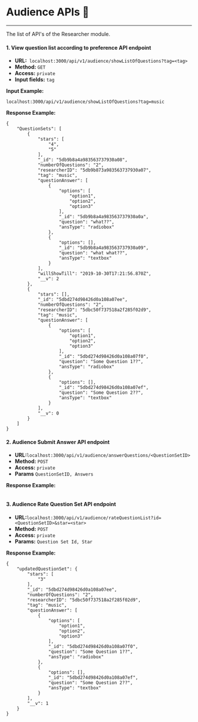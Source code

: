 # Audience APIs :speech_balloon:
---
The list of API's of the Researcher module.


#### 1. View question list according to preference API endpoint 
- **URL:**`
localhost:3000/api/v1/audience/showListOfQuestions?tag=<tag>`
- **Method:** `GET`
- **Access:** `private`
- **Input fields:** `tag`

**Input Example:**
```
localhost:3000/api/v1/audience/showListOfQuestions?tag=music
```
**Response Example:**
```
{
    "QuestionSets": [
        {
            "stars": [
                "4",
                "5"
            ],
            "_id": "5db9b8a4a983563737930a08",
            "numberOfQuestions": "2",
            "researcherID": "5db9b873a983563737930a07",
            "tag": "music",
            "questionAnswer": [
                {
                    "options": [
                        "option1",
                        "option2",
                        "option3"
                    ],
                    "_id": "5db9b8a4a983563737930a0a",
                    "question": "what??",
                    "ansType": "radiobox"
                },
                {
                    "options": [],
                    "_id": "5db9b8a4a983563737930a09",
                    "question": "what what??",
                    "ansType": "textbox"
                }
            ],
            "willShowTill": "2019-10-30T17:21:56.870Z",
            "__v": 2
        },
        {
            "stars": [],
            "_id": "5dbd274d98426d0a108a07ee",
            "numberOfQuestions": "2",
            "researcherID": "5dbc50f737518a2f285f02d9",
            "tag": "music",
            "questionAnswer": [
                {
                    "options": [
                        "option1",
                        "option2",
                        "option3"
                    ],
                    "_id": "5dbd274d98426d0a108a07f0",
                    "question": "Some Question 1??",
                    "ansType": "radiobox"
                },
                {
                    "options": [],
                    "_id": "5dbd274d98426d0a108a07ef",
                    "question": "Some Question 2??",
                    "ansType": "textbox"
                }
            ],
            "__v": 0
        }
    ]
}
```
#### 2. Audience Submit Answer API endpoint 
- **URL:**`localhost:3000/api/v1/audience/answerQuestions/<QuestionSetID>`
- **Method:** `POST`
- **Access:** `private`
- **Params** `QuestionSetID, Answers`

**Response Example:**
```

```
#### 3. Audience Rate Question Set API endpoint
- **URL:**`localhost:3000/api/v1/audience/rateQuestionList?id=<QuestionSetID>&star=<star>`
- **Method:** `POST`
- **Access:** `private`
- **Params:** `Question Set Id, Star`

**Response Example:**
```
{
    "updatedQuestionSet": {
        "stars": [
            "3"
        ],
        "_id": "5dbd274d98426d0a108a07ee",
        "numberOfQuestions": "2",
        "researcherID": "5dbc50f737518a2f285f02d9",
        "tag": "music",
        "questionAnswer": [
            {
                "options": [
                    "option1",
                    "option2",
                    "option3"
                ],
                "_id": "5dbd274d98426d0a108a07f0",
                "question": "Some Question 1??",
                "ansType": "radiobox"
            },
            {
                "options": [],
                "_id": "5dbd274d98426d0a108a07ef",
                "question": "Some Question 2??",
                "ansType": "textbox"
            }
        ],
        "__v": 1
    }
}
```
